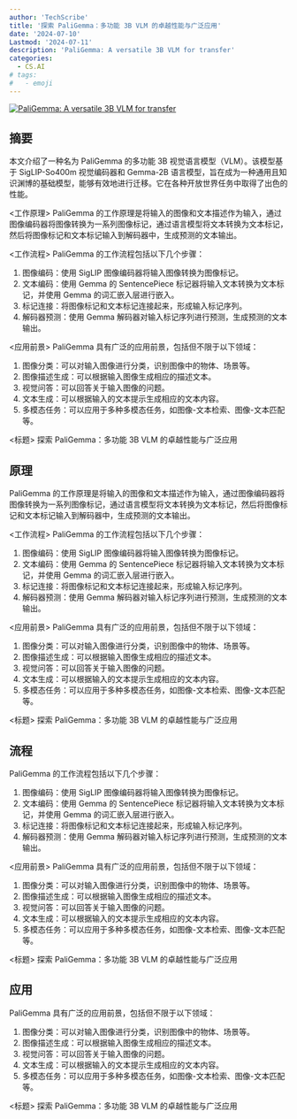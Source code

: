 ```yaml
---
author: 'TechScribe'
title: '探索 PaliGemma：多功能 3B VLM 的卓越性能与广泛应用'
date: '2024-07-10'
Lastmod: '2024-07-11'
description: 'PaliGemma: A versatile 3B VLM for transfer'
categories:
  - CS.AI
# tags:
#   - emoji
---
```


[![PaliGemma: A versatile 3B VLM for transfer](https://arxiv-research-1301205113.cos.ap-guangzhou.myqcloud.com/images/2407.07726v1.pdf_0.jpg)](https://arxiv.org/abs/2407.07726v1)

## 摘要

本文介绍了一种名为 PaliGemma 的多功能 3B 视觉语言模型（VLM）。该模型基于 SigLIP-So400m 视觉编码器和 Gemma-2B 语言模型，旨在成为一种通用且知识渊博的基础模型，能够有效地进行迁移。它在各种开放世界任务中取得了出色的性能。

<工作原理>
PaliGemma 的工作原理是将输入的图像和文本描述作为输入，通过图像编码器将图像转换为一系列图像标记，通过语言模型将文本转换为文本标记，然后将图像标记和文本标记输入到解码器中，生成预测的文本输出。

<工作流程>
PaliGemma 的工作流程包括以下几个步骤：
1. 图像编码：使用 SigLIP 图像编码器将输入图像转换为图像标记。
2. 文本编码：使用 Gemma 的 SentencePiece 标记器将输入文本转换为文本标记，并使用 Gemma 的词汇嵌入层进行嵌入。
3. 标记连接：将图像标记和文本标记连接起来，形成输入标记序列。
4. 解码器预测：使用 Gemma 解码器对输入标记序列进行预测，生成预测的文本输出。

<应用前景>
PaliGemma 具有广泛的应用前景，包括但不限于以下领域：
1. 图像分类：可以对输入图像进行分类，识别图像中的物体、场景等。
2. 图像描述生成：可以根据输入图像生成相应的描述文本。
3. 视觉问答：可以回答关于输入图像的问题。
4. 文本生成：可以根据输入的文本提示生成相应的文本内容。
5. 多模态任务：可以应用于多种多模态任务，如图像-文本检索、图像-文本匹配等。

<标题>
探索 PaliGemma：多功能 3B VLM 的卓越性能与广泛应用<!--more-->

## 原理

PaliGemma 的工作原理是将输入的图像和文本描述作为输入，通过图像编码器将图像转换为一系列图像标记，通过语言模型将文本转换为文本标记，然后将图像标记和文本标记输入到解码器中，生成预测的文本输出。

<工作流程>
PaliGemma 的工作流程包括以下几个步骤：
1. 图像编码：使用 SigLIP 图像编码器将输入图像转换为图像标记。
2. 文本编码：使用 Gemma 的 SentencePiece 标记器将输入文本转换为文本标记，并使用 Gemma 的词汇嵌入层进行嵌入。
3. 标记连接：将图像标记和文本标记连接起来，形成输入标记序列。
4. 解码器预测：使用 Gemma 解码器对输入标记序列进行预测，生成预测的文本输出。

<应用前景>
PaliGemma 具有广泛的应用前景，包括但不限于以下领域：
1. 图像分类：可以对输入图像进行分类，识别图像中的物体、场景等。
2. 图像描述生成：可以根据输入图像生成相应的描述文本。
3. 视觉问答：可以回答关于输入图像的问题。
4. 文本生成：可以根据输入的文本提示生成相应的文本内容。
5. 多模态任务：可以应用于多种多模态任务，如图像-文本检索、图像-文本匹配等。

<标题>
探索 PaliGemma：多功能 3B VLM 的卓越性能与广泛应用

## 流程

PaliGemma 的工作流程包括以下几个步骤：
1. 图像编码：使用 SigLIP 图像编码器将输入图像转换为图像标记。
2. 文本编码：使用 Gemma 的 SentencePiece 标记器将输入文本转换为文本标记，并使用 Gemma 的词汇嵌入层进行嵌入。
3. 标记连接：将图像标记和文本标记连接起来，形成输入标记序列。
4. 解码器预测：使用 Gemma 解码器对输入标记序列进行预测，生成预测的文本输出。

<应用前景>
PaliGemma 具有广泛的应用前景，包括但不限于以下领域：
1. 图像分类：可以对输入图像进行分类，识别图像中的物体、场景等。
2. 图像描述生成：可以根据输入图像生成相应的描述文本。
3. 视觉问答：可以回答关于输入图像的问题。
4. 文本生成：可以根据输入的文本提示生成相应的文本内容。
5. 多模态任务：可以应用于多种多模态任务，如图像-文本检索、图像-文本匹配等。

<标题>
探索 PaliGemma：多功能 3B VLM 的卓越性能与广泛应用

## 应用

PaliGemma 具有广泛的应用前景，包括但不限于以下领域：
1. 图像分类：可以对输入图像进行分类，识别图像中的物体、场景等。
2. 图像描述生成：可以根据输入图像生成相应的描述文本。
3. 视觉问答：可以回答关于输入图像的问题。
4. 文本生成：可以根据输入的文本提示生成相应的文本内容。
5. 多模态任务：可以应用于多种多模态任务，如图像-文本检索、图像-文本匹配等。

<标题>
探索 PaliGemma：多功能 3B VLM 的卓越性能与广泛应用